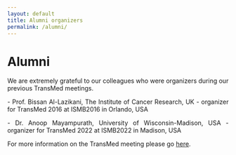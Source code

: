 ```yaml
---
layout: default
title: Alumni organizers
permalink: /alumni/
---
```


# Alumni 

We are extremely grateful to our colleagues who were organizers during our previous TransMed meetings.

<p style="text-align: justify;">
 - Prof. Bissan Al-Lazikani, The Institute of Cancer Research, UK - organizer for TransMed 2016 at ISMB2016 in Orlando, USA
 </p>

<p style="text-align: justify;">
 - Dr. Anoop Mayampurath, University of Wisconsin-Madison, USA - organizer for TransMed 2022 at ISMB2022 in Madison, USA
</p>
    
 For more information on the TransMed meeting please go [here](https://transmed.github.io/).




